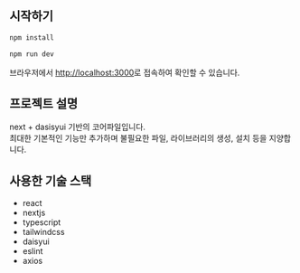 ## 시작하기

```bash
npm install

npm run dev
```

브라우저에서 [http://localhost:3000](http://localhost:3000)로 접속하여 확인할 수 있습니다.

## 프로젝트 설명

next + dasisyui 기반의 코어파일입니다.  
최대한 기본적인 기능만 추가하며 불필요한 파일, 라이브러리의 생성, 설치 등을 지양합니다.

## 사용한 기술 스택

-   react
-   nextjs
-   typescript
-   tailwindcss
-   daisyui
-   eslint
-   axios
